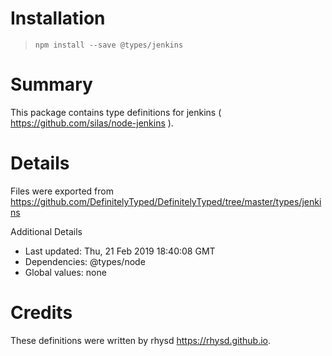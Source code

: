 # Installation
> `npm install --save @types/jenkins`

# Summary
This package contains type definitions for jenkins ( https://github.com/silas/node-jenkins ).

# Details
Files were exported from https://github.com/DefinitelyTyped/DefinitelyTyped/tree/master/types/jenkins

Additional Details
 * Last updated: Thu, 21 Feb 2019 18:40:08 GMT
 * Dependencies: @types/node
 * Global values: none

# Credits
These definitions were written by rhysd <https://rhysd.github.io>.
